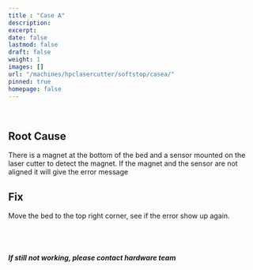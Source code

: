 ```yaml
---
title : "Case A"
description: 
excerpt: 
date: false
lastmod: false
draft: false
weight: 1
images: []
url: "/machines/hpclasercutter/softstop/casea/"
pinned: true
homepage: false
---
```

<br>

## Root Cause

There is a magnet at the bottom of the bed and a sensor mounted on the laser cutter to detect the magnet. If the magnet and the sensor are not aligned it will give the error message

## Fix

Move the bed to the top right corner, see if the error show up again.

<br>
<br>

##### If still not working, please contact hardware team
